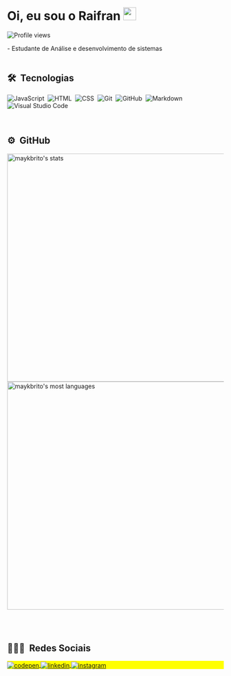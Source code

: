 <h1 align="left">Oi, eu sou o Raifran <img src="https://raw.githubusercontent.com/kaueMarques/kaueMarques/master/hi.gif" width="30px"></h1>
<p align="left"> <img src="https://komarev.com/ghpvc/?username=Raifransalves&color=yellow" alt="Profile views" /> </p>
- Estudante de Análise e desenvolvimento de sistemas
<br><br>

## 🛠 &nbsp;Tecnologias

![JavaScript](https://img.shields.io/badge/-JavaScript-05122A?style=flat&logo=javascript)&nbsp;
![HTML](https://img.shields.io/badge/-HTML-05122A?style=flat&logo=HTML5)&nbsp;
![CSS](https://img.shields.io/badge/-CSS-05122A?style=flat&logo=CSS3&logoColor=1572B6)&nbsp;
![Git](https://img.shields.io/badge/-Git-05122A?style=flat&logo=git)&nbsp;
![GitHub](https://img.shields.io/badge/-GitHub-05122A?style=flat&logo=github)&nbsp;
![Markdown](https://img.shields.io/badge/-Markdown-05122A?style=flat&logo=markdown)&nbsp;
![Visual Studio Code](https://img.shields.io/badge/-Visual%20Studio%20Code-05122A?style=flat&logo=visual-studio-code&logoColor=007ACC)&nbsp;

<br>

## ⚙️ &nbsp;GitHub
<p align="left">
<img width="530em" src="https://github-readme-stats.vercel.app/api?username=Raifransalves&show_icons=true&theme=vision-friendly-dark" alt="maykbrito's stats"/>
<img width="530em" src="https://github-readme-stats.vercel.app/api/top-langs/?username=Raifransalves&layout=compact&theme=vision-friendly-dark" alt="maykbrito's most languages"/>
</p>

<br><br>
## 👨🏽‍🦲 &nbsp;Redes Sociais

<p align="left" style="background:yellow">
<a href="https://codepen.io/raifran" target="_blank">
  <img align="center" src="https://img.shields.io/badge/-raifran-05122A?style=flat&logo=codepen" alt="codepen"/>
</a>

<a href="https://www.linkedin.com/in/raifransantos/" target="_blank">
  <img align="center" src="https://img.shields.io/badge/-raifransantos-05122A?style=flat&logo=linkedin" alt="linkedin"/>
</a>
<a href="https://www.instagram.com/raifran.s.alves/" target="_blank">
 <img align="center" src="https://img.shields.io/badge/-raifransantos-05122A?style=flat&logo=instagram" alt="instagram"/>
</a>
</p>
